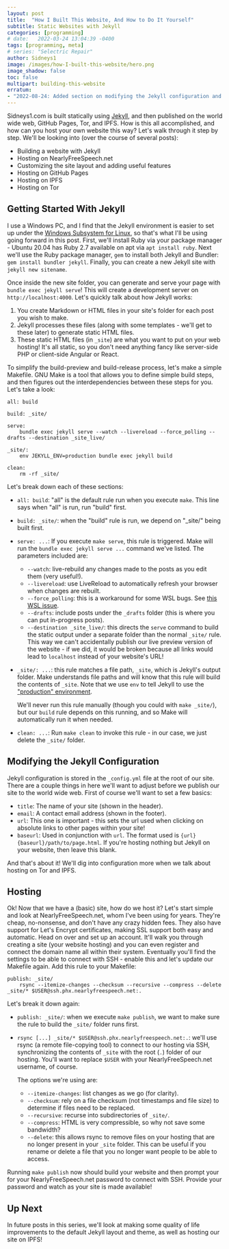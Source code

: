 ```yaml
---
layout: post
title:  "How I Built This Website, And How to Do It Yourself"
subtitle: Static Websites with Jekyll
categories: [programming]
# date:   2022-03-24 13:04:39 -0400
tags: [programming, meta]
# series: "Selectric Repair"
author: Sidneys1
image: /images/how-I-built-this-website/hero.png
image_shadow: false
toc: false
multipart: building-this-website
erratum:
- "2022-08-24: Added section on modifying the Jekyll configuration and notes about GitHub Pages."
---
```


Sidneys1.com is built statically using [Jekyll](https://jekyllrb.com/), and then published on the world wide web, GitHub
Pages, Tor, and IPFS. How is this all accomplished, and how can you host your own website this way? Let's walk through
it step by step. We'll be looking into (over the course of several posts):

* Building a website with Jekyll
* Hosting on NearlyFreeSpeech.net
* Customizing the site layout and adding useful features
* Hosting on GitHub Pages
* Hosting on IPFS
* Hosting on Tor

<!--more-->

## Getting Started With Jekyll

I use a Windows PC, and I find that the Jekyll environment is easier to set up under the
[Windows Subsystem for Linux](https://docs.microsoft.com/en-us/windows/wsl/about), so that's what I'll be using going
forward in this post. First, we'll install Ruby via your package manager - Ubuntu 20.04 has Ruby 2.7 available on apt
via `apt install ruby`. Next we'll use the Ruby package manager, `gem` to install both Jekyll and Bundler:
`gem install bundler jekyll`. Finally, you can create a new Jekyll site with `jekyll new sitename`.

Once inside the new site folder, you can generate and serve your page with `bundle exec jekyll serve`! This will create
a development server on `http://localhost:4000`. Let's quickly talk about how Jekyll works:

1. You create Markdown or HTML files in your site's folder for each post you wish to make.
2. Jekyll processes these files (along with some templates - we'll get to these later) to generate static HTML files.
3. These static HTML files (in `_site`) are what you want to put on your web hosting! It's all static, so you don't need
   anything fancy like server-side PHP or client-side Angular or React.

To simplify the build-preview and build-release process, let's make a simple Makefile. GNU Make is a tool that allows
you to define simple build steps, and then figures out the interdependencies between these steps for you. Let's take
a look:

```make
all: build

build: _site/

serve:
	bundle exec jekyll serve --watch --livereload --force_polling --drafts --destination _site_live/

_site/:
	env JEKYLL_ENV=production bundle exec jekyll build

clean:
	rm -rf _site/
```

Let's break down each of these sections:
* `all: build`: "all" is the default rule run when you execute `make`. This line says when "all" is run, run "build"
  first.
* `build: _site/`: when the "build" rule is run, we depend on "_site/" being built first.
* `serve: ...`: If you execute `make serve`, this rule is triggered. Make will run the `bundle exec jekyll serve ...`
  command we've listed. The parameters included are:
  * `--watch`: live-rebuild any changes made to the posts as you edit them (very useful!).
  * `--livereload`: use LiveReload to automatically refresh your browser when changes are rebuilt.
  * `--force_polling`: this is a workaround for some WSL bugs. See
    [this WSL issue](https://github.com/Microsoft/BashOnWindows/issues/216).
  * `--drafts`: include posts under the `_drafts` folder (this is where you can put in-progress posts).
  * `--destination _site_live/`: this directs the `serve` command to build the static output under a separate folder
    than the normal `_site/` rule. This way we can't accidentally publish our live preview version of the website - if
    we did, it would be broken because all links would lead to `localhost` instead of your website's URL!
* `_site/: ...`: this rule matches a file path, `_site`, which is Jekyll's output folder. Make understands file paths
  and will know that this rule will build the contents of `_site`. Note that we use `env` to tell Jekyll to use the
  ["production" environment](https://jekyllrb.com/docs/configuration/environments/).

  We'll never run this rule manually (though you could with `make _site/`), but our `build` rule depends on this
  running, and so Make will automatically run it when needed.
* `clean: ...`: Run `make clean` to invoke this rule - in our case, we just delete the `_site/` folder.

## Modifying the Jekyll Configuration

Jekyll configuration is stored in the `_config.yml` file at the root of our site. There are a couple things in here
we'll want to adjust before we publish our site to the world wide web. First of course we'll want to set a few basics:

* `title`: The name of your site (shown in the header).
* `email`: A contact email address (shown in the footer).
* `url`: This one is important - this sets the url used when clicking on absolute links to other pages within your site!
* `baseurl`: Used in conjunction with `url`. The format used is `{url}{baseurl}/path/to/page.html`. If you're hosting
  nothing but Jekyll on your website, then leave this blank.

And that's about it! We'll dig into configuration more when we talk about hosting on Tor and IPFS.

## Hosting

Ok! Now that we have a (basic) site, how do we host it? Let's start simple and look at NearlyFreeSpeech.net, whom I've
been using for years. They're cheap, no-nonsense, and don't have any crazy hidden fees. They also have support for Let's
Encrypt certificates, making SSL support both easy and automatic. Head on over and set up an account. It'll walk you
through creating a site (your website hosting) and you can even register and connect the domain name all within their
system. Eventually you'll find the settings to be able to connect with SSH - enable this and let's update our Makefile
again. Add this rule to your Makefile:

```make
publish: _site/
	rsync --itemize-changes --checksum --recursive --compress --delete _site/* $USER@ssh.phx.nearlyfreespeech.net:.
```

Let's break it down again:
* `publish: _site/`: when we execute `make publish`, we want to make sure the rule to build the `_site/` folder runs
  first.
* `rsync [...] _site/* $USER@ssh.phx.nearlyfreespeech.net:.`: we'll use rsync (a remote file-copying tool) to connect to
  our hosting via SSH, synchronizing the contents of `_site` with the root (`.`) folder of our hosting. You'll want to
  replace `$USER` with your NearlyFreeSpeech.net username, of course.

  The options we're using are:
  * `--itemize-changes`: list changes as we go (for clarity).
  * `--checksum`: rely on a file checksum (not timestamps and file size) to determine if files need to be replaced.
  * `--recursive`: recurse into subdirectories of `_site/`.
  * `--compress`: HTML is very compressible, so why not save some bandwidth?
  * `--delete`: this allows rsync to remove files on your hosting that are no longer present in your `_site` folder.
    This can be useful if you rename or delete a file that you no longer want people to be able to access.

Running `make publish` now should build your website and then prompt your for your NearlyFreeSpeech.net password to
connect with SSH. Provide your password and watch as your site is made available!

## Up Next

In future posts in this series, we'll look at making some quality of life improvements to the default Jekyll layout and
theme, as well as hosting our site on IPFS!
